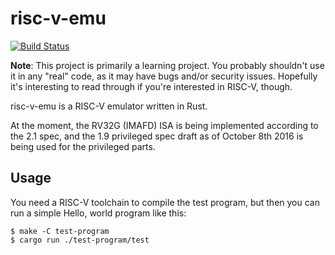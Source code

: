 # risc-v-emu

[![Build Status](https://travis-ci.org/foophoof/risc-v-emu.svg?branch=master)](https://travis-ci.org/foophoof/risc-v-emu)

**Note**: This project is primarily a learning project. You probably shouldn't
use it in any "real" code, as it may have bugs and/or security issues. Hopefully
it's interesting to read through if you're interested in RISC-V, though.

risc-v-emu is a RISC-V emulator written in Rust.

At the moment, the RV32G (IMAFD) ISA is being implemented according to the 2.1
spec, and the 1.9 privileged spec draft as of October 8th 2016 is being used for
the privileged parts.

## Usage

You need a RISC-V toolchain to compile the test program, but then you can run a
simple Hello, world program like this:

    $ make -C test-program
    $ cargo run ./test-program/test
